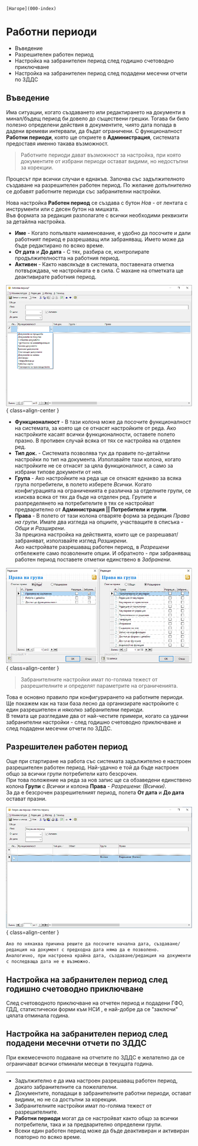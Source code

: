 ```{only} html
[Нагоре](000-index)
```

# Работни периоди  

- Въведение  
- Разрешителен работен период  
- Настройка на забранителен период след годишно счетоводно приключване  
- Настройка на забранителен период след подадени месечни отчети по ЗДДС   

## Въведение

Има ситуации, когато създаването или редактирането на документи в минал/бъдещ период би довело до съществени грешки. Тогава би било полезно определени действия в документите, чиято дата попада в дадени времеви интервали, да бъдат ограничени.
С функционалност **Работни периоди**, която ще откриете в **Администрация**, системата предоставя именно такава възможност.    

> Работните периоди дават възможност за настройка, при която документите от избрани периоди остават видими, но недостъпни за корекции.  

Процесът при всички случаи е еднакъв. Започва със задължителното създаване на разрешителен работен период. По желание допълнително се добавят работните периоди със забранителни настройки.  

Нова настройка **Работен период** се създава с бутон *Нов* - от лентата с инструменти или с десен бутон на мишката.  
Във формата за редакция разполагате с всички необходими реквизити за детайлна настройка.

- **Име** - Когато попълвате наименование, е удобно да посочите и дали работният период е разрешаващ или забраняващ. Името може да бъде редактирано по всяко време.   
- **От дата** и **До дата** - С тях, разбира се, контролирате продължителността на работния период.  
- **Активен** - Както навсякъде в системата, поставената отметка потвърждава, че настройката е в сила. С махане на отметката ще деактивирате работния период.   

![](20240517-working-periods1.png){ class=align-center }

- **Функционалност** - В тази колона може да посочите функционалност на системата, за която ще се отнасят настройките от реда. Ако настройките касаят всички функционалности, оставете полето празно. В противен случай всяка от тях се настройва на отделен ред.  
- **Тип док.** - Системата позволява тук да правите по-детайлни настройки по тип на документа. Използвайте тази колона, когато настройките не се отнасят за цяла функционалност, а само за избрани типове документи от нея.  
- **Група** - Ако настройките на реда ще се отнасят еднакво за всяка група потребители, в полето изберете *Всички*. Когато конфигурацията на ограниченията е различна за отделните групи, се изисква всяка от тях да бъде на отделен ред.  Групите и разпределянето на потребителите в тях се настройват предварително от **Администрация || Потребители и групи**.  
- **Права** - В полето от тази колона отваряте форма за редакция *Права на групи*. Имате два изгледа на опциите, участващите в списъка - *Общи* и *Разширени*.  
За прецизна настройка на действията, които ще се разрешават/забраняват, използвайте изглед *Разширени*.  
Ако настройвате разрешаващ работен период, в *Разрешени* отбележете само позволените опции. И обратното - при забраняващ работен период поставете отметки единствено в *Забранени*. 

![](20240517-working-periods2.png){ class=align-center }

> Забранителните настройки имат по-голяма тежест от разрешителните и определят параметрите на ограниченията.  

Това е основно правило при конфигурирането на работните периоди. Ще покажем как на тази база лесно да организирате настройките с един разрешителен и няколко забранителни периоди.  
В темата ще разгледаме два от най-честите примери, когато са удачни забранителни настройки - след годишно счетоводно приключване и след подадени месечни отчети по ЗДДС.   

## Разрешителен работен период  

Още при стартиране на работа със системата задължително е настроен разрешителен работен период. Най-удачно е той да бъде настроен общо за всички групи потребители като безсрочен.   
При това положение на реда за нов запис ще са обзаведени единствено колона **Групи** с *Всички* и колона **Права** - *Разрешени: (Всички)*.  
За да е безсрочен разрешителният период, полета **От дата** и **До дата** остават празни.  

![](20240517-working-periods3.png){ class=align-center }

```{tip}
Ако по някаква причина решите да посочите начална дата, създаване/редакция на документ с предходна дата няма да е позволено.  
Аналогично, при настроена крайна дата, създаване/редакция на документи с последваща дата не е възможно.   
```

## Настройка на забранителен период след годишно счетоводно приключване 

След счетоводното приключване на отчетен период и подадени ГФО, ГДД, статистически форми към НСИ , е най-добре да се "заключи" цялата отминала година.  


## Настройка на забранителен период след подадени месечни отчети по ЗДДС

При ежемесечното подаване на отчетите по ЗДДС е желателно да се ограничават всички отминали месеци в текущата година.

---  
- Задължително е да има настроен разрешаващ работен период, докато забранителните са пожелателни.   
- Документите, попадащи в забранителните работни периоди, остават видими, но не са достъпни за корекции.  
- Забранителните настройки имат по-голяма тежест от разрешителните.  
- **Работни периоди** могат да се настройват както общо за всички потребители, така и за предварително определени групи.  
- Всеки един работен период може да бъде деактивиран и активиран повторно по всяко време.
